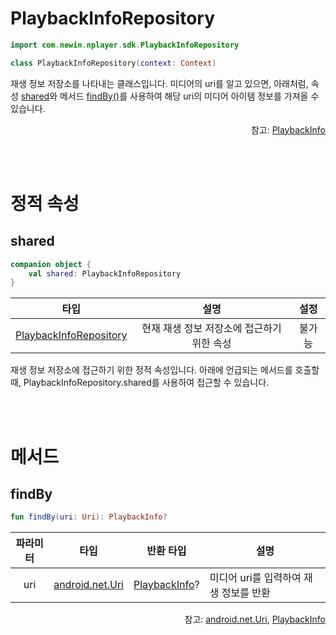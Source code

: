 # PlaybackInfoRepository

```kotlin
import com.newin.nplayer.sdk.PlaybackInfoRepository
```

```kotlin
class PlaybackInfoRepository(context: Context)
```

재생 정보 저장소를 나타내는 클래스입니다. 미디어의 uri를 알고 있으면, 아래처럼, 속성 [shared](#shared)와 메서드 [findBy()](#findby)를 사용하여 해당 uri의 미디어 아이템 정보를 가져올 수 있습니다.

<div align="right">
참고: <a href="../playback-info/home.md">PlaybackInfo</a>
</div>

<br><br>
# 정적 속성

## shared

```kotlin
companion object {
    val shared: PlaybackInfoRepository
}
```

|타입|설명|설정|
|:--:|:--:|:--:|
|[PlaybackInfoRepository](#playbackinforepository)|현재 재생 정보 저장소에 접근하기 위한 속성|불가능|

재생 정보 저장소에 접근하기 위한 정적 속성입니다. 아래에 언급되는 메서드를 호출할 때, PlaybackInfoRepository.shared를 사용하여 접근할 수 있습니다.

<br><br>
# 메서드

## findBy

```kotlin
fun findBy(uri: Uri): PlaybackInfo?
```

|파라미터|타입|반환 타입|설명|
|:---:|:--:|:--:|---|
|uri|[android.net.Uri](https://developer.android.com/reference/android/net/Uri)|[PlaybackInfo](../playback-info/home.md)?|미디어 uri를 입력하여 재생 정보를 반환|

<div align="right">
참고: <a href="https://developer.android.com/reference/android/net/Uri">android.net.Uri</a>, 
<a href="../playback-info/home.md">PlaybackInfo</a>
</div>
